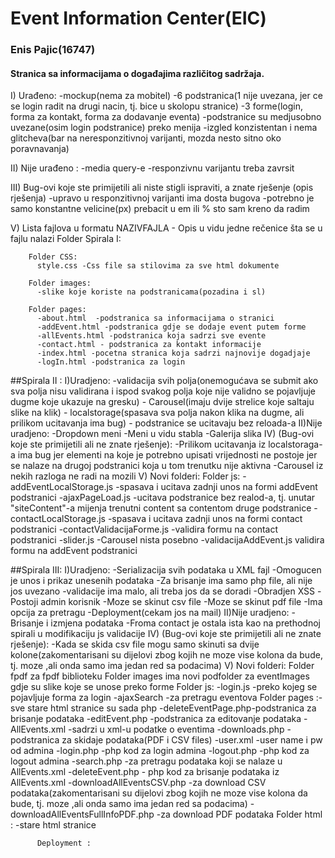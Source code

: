 # Event Information Center(EIC)
### Enis Pajic(16747)
#### Stranica sa informacijama o događajima različitog sadržaja.

I) Urađeno:
     -mockup(nema za mobitel)
     -6 podstranica(1 nije uvezana, jer ce se login radit na drugi nacin, tj. bice u skolopu stranice)
     -3 forme(login, forma za kontakt, forma za dodavanje eventa)
     -podstranice su medjusobno uvezane(osim login podstranice) preko menija
     -izgled konzistentan i nema glitcheva(bar na neresponzitivnoj varijanti, mozda nesto sitno oko poravnavanja)
     
II) Nije urađeno :
     -media query-e 
     -responzivnu varijantu treba zavrsit
     
III)  Bug-ovi koje ste primijetili ali niste stigli ispraviti, a znate rješenje (opis rješenja)
     -upravo u responzitivnoj varijanti ima dosta bugova
     -potrebno je samo konstantne velicine(px) prebacit u em ili % sto sam kreno da radim 
     
V)   Lista fajlova u formatu NAZIVFAJLA - Opis u vidu jedne rečenice šta se u fajlu nalazi
     Folder Spirala I:
     
        Folder CSS:
          style.css -Css file sa stilovima za sve html dokumente
        
        Folder images:
          -slike koje koriste na podstranicama(pozadina i sl)
          
        Folder pages: 
          -about.html  -podstranica sa informacijama o stranici
          -addEvent.html -podstranica gdje se dodaje event putem forme
          -allEvents.html -podstranica koja sadrzi sve evente
          -contact.html - podstranica za kontakt informacije
          -index.html -pocetna stranica koja sadrzi najnovije dogadjaje
          -logIn.html -podstranica za login
          
          
          
          
          
##Spirala II :
     I)Uradjeno:
          -validacija svih polja(onemogućava se submit ako sva polja nisu validirana i ispod svakog polja koje nije validno se 
                                 pojavljuje dugme koje ukazuje na gresku)
          - Carousel(imaju dvije strelice koje saltaju slike na klik)
          - localstorage(spasava sva polja nakon klika na dugme, ali prilikom ucitavanja ima bug)
          - podstranice se ucitavaju bez reloada-a
     II)Nije uradjeno:
          -Dropdown meni 
          -Meni u vidu stabla 
          -Galerija slika
     IV) (Bug-ovi koje ste primijetili ali ne znate rješenje):
          -Prilikom ucitavanja iz localstoraga-a ima bug jer elementi na koje je potrebno upisati vrijednosti ne postoje jer se nalaze 
           na drugoj podstranici koja u tom trenutku nije aktivna
          -Carousel iz nekih razloga ne radi na mozili 
     V) Novi folderi:
          Folder js: 
               -addEventLocalStorage.js -spasava i ucitava zadnji unos na formi addEvent podstranici
               -ajaxPageLoad.js -ucitava podstranice bez realod-a, tj. unutar "siteContent"-a mijenja trenutni content sa contentom 
                                 druge podstranice
               -contactLocalStorage.js -spasava i ucitava zadnji unos na formi contact podstranici
               -contactValidacijaForme.js -validira formu na contact podstranici
               -slider.js -Carousel nista posebno
               -validacijaAddEvent.js validira formu na addEvent podstranici


     
##Spirala III:
         I)Uradjeno:
          -Serializacija svih podataka u XML fajl
          -Omogucen je unos i prikaz unesenih podataka
          -Za brisanje ima samo php file, ali nije jos uvezano
          -validacije ima malo, ali treba jos da se doradi
          -Obradjen XSS
          -Postoji admin korisnik
          -Moze se skinut csv file
          -Moze se skinut pdf file
          -Ima opcija za pretragu 
          -Deployment(cekam jos na mail)
     II)Nije uradjeno:
          -Brisanje i izmjena podataka
          -Froma contact je ostala ista kao na prethodnoj spirali u modifikaciju js validacije
     IV) (Bug-ovi koje ste primijetili ali ne znate rješenje):
          -Kada se skida csv file mogu samo skinuti sa dvije kolone(zakomentarisani su dijelovi zbog kojih ne moze vise kolona    da          bude, tj. moze ,ali onda samo ima jedan red sa podacima)
     V) Novi folderi:
          Folder fpdf za fpdf biblioteku
          Folder images ima novi podfolder za eventImages gdje su slike koje se unose preko forme
          Folder js: -login.js -preko kojeg se pojavljuje forma za login
                     -ajaxSearch -za pretragu eventova
          Folder pages :-sve stare html stranice su sada php
                        -deleteEventPage.php-podstranica za brisanje podataka
                        -editEvent.php -podstranica za editovanje podataka
                        -AllEvents.xml -sadrzi u xml-u podatke o eventima
                        -downloads.php -podstranica za skidaje podataka(PDF i CSV files)
                        -user.xml -user name i pw od admina
                        -login.php -php kod za login admina
                        -logout.php -php kod za logout admina
                        -search.php -za pretragu podataka koji se nalaze u AllEvents.xml
                        -deleteEvent.php - php kod za brisanje podataka iz AllEvents.xml
                        -downloadAllEventsCSV.php -za download CSV podataka(zakomentarisani su dijelovi zbog kojih ne moze vise kolona                da bude, tj. moze ,ali onda samo ima jedan red sa podacima)
                        -downloadAllEventsFullInfoPDF.php -za download PDF podataka
          Folder html : -stare html stranice
          
          Deployment : 
                        
          


     
